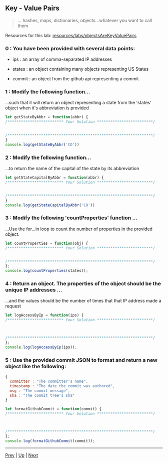 ## Key - Value Pairs
> ... hashes, maps, dictionaries, objects...whatever you want to call them

Resources for this lab: [resources/labs/objectsAreKeyValuePairs](resources/labs/objectsAreKeyValuePairs)

### 0 : You have been provided with several data points:

* ips : an array of comma-separated IP addresses

* states : an object containing many objects representing US States

* commit : an object from the github api representing a commit

### 1 : Modify the following function...

...such that it will return an object representing a state from the 'states' object when it's abbreviation is provided

```js
let getStateByAbbr = function(abbr) {
/************************* Your Solution *************************/


/*****************************************************************/
}
console.log(getStateByAbbr('CO'))
```

### 2 : Modify the following function...

...to return the name of the capital of the state by its abbreviation

```js
let getStateCapitalByAbbr = function(abbr) {
/************************* Your Solution *************************/


/*****************************************************************/
}
console.log(getStateCapitalByAbbr('CO'))
```

### 3 : Modify the following 'countProperties' function ...  

...Use the for...in loop to count the number of properties in the provided object.

```js
let countProperties = function(obj) {
/************************* Your Solution *************************/


/*****************************************************************/
};
console.log(countProperties(states));
```

### 4 : Return an object. The properties of the object should be the unique IP addresses ...

...and the values should be the number of times that that IP address made a request

```js
let logAccessByIp = function(ips) {
/************************* Your Solution *************************/



/*****************************************************************/
};
console.log(logAccessByIp(ips));
```

### 5 : Use the provided commit JSON to format and return a new object like the following:

```js
{
  committer : "The committer's name",
  timestamp : "The date the commit was authored",
  msg : "The commit message",
  sha : "The commit tree's sha"
}
```

```js
let formatGithubCommit = function(commit) {
/************************* Your Solution *************************/



/*****************************************************************/
};
console.log(formatGithubCommit(commit));
```

<hr>

[Prev](forIn.md) | [Up](README.md) | [Next](objectMethods.md)

